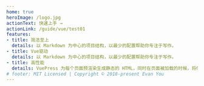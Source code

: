 ```yaml
---
home: true
heroImage: /logo.jpg
actionText: 快速上手 →
actionLink: /guide/vue/test01
features:
- title: 简洁至上
  details: 以 Markdown 为中心的项目结构，以最少的配置帮助你专注于写作。
- title: Vue驱动
  details: 以 Markdown 为中心的项目结构，以最少的配置帮助你专注于写作。
- title: 高性能
  details: VuePress 为每个页面预渲染生成静态的 HTML，同时在页面被加载的时候，将作为 SPA 运行。
# footer: MIT Licensed | Copyright © 2018-present Evan You
---
```

